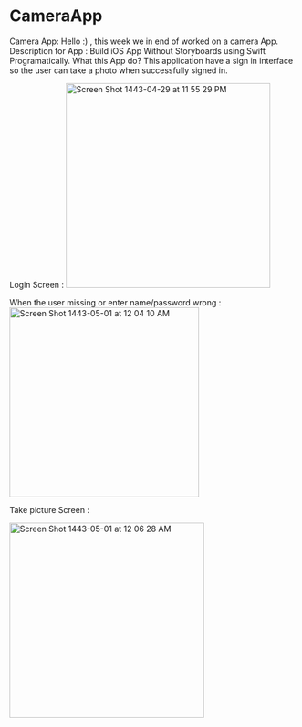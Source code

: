 # CameraApp

Camera App:
Hello :) , this week we in end of worked on a camera App.
Description for App :
Build iOS App Without Storyboards using Swift Programatically.
What this App do?
This application have a sign in interface so the user can take a photo when successfully
signed in.

Login Screen :
<img width="358" alt="Screen Shot 1443-04-29 at 11 55 29 PM" src="https://user-images.githubusercontent.com/92252929/144725695-d62591e3-d80a-43da-af6e-0b347306f847.png">


When the user missing or enter name/password wrong :
<img width="332" alt="Screen Shot 1443-05-01 at 12 04 10 AM" src="https://user-images.githubusercontent.com/92252929/144725703-15dfa8a4-d47c-45e8-81d7-3538fdcd7c9b.png">


Take picture Screen :


<img width="341" alt="Screen Shot 1443-05-01 at 12 06 28 AM" src="https://user-images.githubusercontent.com/92252929/144725707-63d0beb0-79c5-4dcc-a610-4131d9027607.png">
